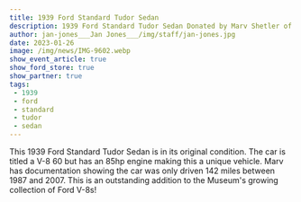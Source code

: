 ```yaml
---
title: 1939 Ford Standard Tudor Sedan
description: 1939 Ford Standard Tudor Sedan Donated by Marv Shetler of Oregon
author: jan-jones___Jan Jones___/img/staff/jan-jones.jpg
date: 2023-01-26
image: /img/news/IMG-9602.webp
show_event_article: true
show_ford_store: true
show_partner: true
tags: 
 - 1939 
 - ford 
 - standard 
 - tudor 
 - sedan
---
```


This 1939 Ford Standard Tudor Sedan is in its original condition. The car is titled a V-8 60 but has an 85hp engine making this a unique vehicle. Marv has documentation showing the car was only driven 142 miles between 1987 and 2007. This is an outstanding addition to the Museum's growing collection of Ford V-8s!

